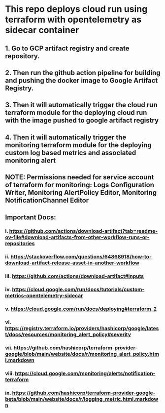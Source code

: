 # This repo deploys cloud run using terraform with opentelemetry as sidecar container

## 1. Go to GCP artifact registry and create repository.

## 2. Then run the github action pipeline for building and pushing the docker image to Google Artifact Registry.

## 3. Then it will automatically trigger the cloud run terraform module for the deploying cloud run with the image pushed to google artifact registry

## 4. Then it will automatically trigger the monitoring terraform module for the deploying custom log based metrics and associated monitoring alert

## NOTE: Permissions needed for service account of terraform for monitoring: Logs Configuration Writer, Monitoring AlertPolicy Editor, Monitoring NotificationChannel Editor

## Important Docs:

### i. https://github.com/actions/download-artifact?tab=readme-ov-file#download-artifacts-from-other-workflow-runs-or-repositories

### ii. https://stackoverflow.com/questions/64868918/how-to-download-artifact-release-asset-in-another-workflow

### iii. https://github.com/actions/download-artifact#inputs

### iv. https://cloud.google.com/run/docs/tutorials/custom-metrics-opentelemetry-sidecar

### v. https://cloud.google.com/run/docs/deploying#terraform_2

### vi. https://registry.terraform.io/providers/hashicorp/google/latest/docs/resources/monitoring_alert_policy#severity

### vii. https://github.com/hashicorp/terraform-provider-google/blob/main/website/docs/r/monitoring_alert_policy.html.markdown

### viii. https://cloud.google.com/monitoring/alerts/notification-terraform

### ix. https://github.com/hashicorp/terraform-provider-google-beta/blob/main/website/docs/r/logging_metric.html.markdown